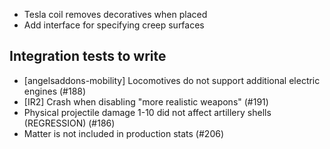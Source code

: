 - Tesla coil removes decoratives when placed
- Add interface for specifying creep surfaces

## Integration tests to write
- [angelsaddons-mobility] Locomotives do not support additional electric engines (#188)
- [IR2] Crash when disabling "more realistic weapons" (#191)
- Physical projectile damage 1-10 did not affect artillery shells (REGRESSION) (#186)
- Matter is not included in production stats (#206)
